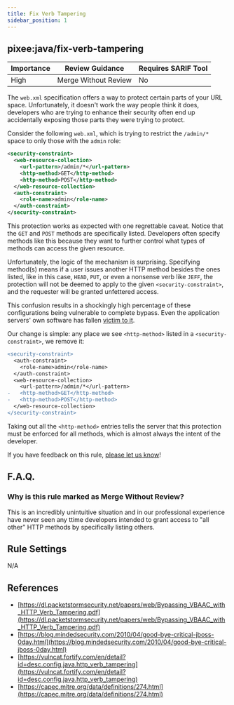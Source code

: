```yaml
---
title: Fix Verb Tampering
sidebar_position: 1
---
```


## pixee:java/fix-verb-tampering

| Importance | Review Guidance      | Requires SARIF Tool |
|------------|----------------------|---------------------|
 | High       | Merge Without Review | No                  |

The `web.xml` specification offers a way to protect certain parts of your URL space. Unfortunately, it doesn't work the way people think it does, developers who are trying to enhance their security often end up accidentally exposing those parts they were trying to protect.

Consider the following `web.xml`, which is trying to restrict the `/admin/*` space to only those with the `admin` role:
```xml
<security-constraint>
  <web-resource-collection>
    <url-pattern>/admin/*</url-pattern>
    <http-method>GET</http-method>
    <http-method>POST</http-method>
  </web-resource-collection>
  <auth-constraint>
    <role-name>admin</role-name>
  </auth-constraint>
</security-constraint>
```

This protection works as expected with one regrettable caveat. Notice that the `GET` and `POST` methods are specifically listed. Developers often specify methods like this because they want to further control what types of methods can access the given resource.

Unfortunately, the logic of the mechanism is surprising. Specifying method(s) means if a user issues another HTTP method besides the ones listed, like in this case, `HEAD`, `PUT`, or even a nonsense verb like `JEFF`, the protection will not be deemed to apply to the given `<security-constraint>`, and the requester will be granted unfettered access. 

This confusion results in a shockingly high percentage of these configurations being vulnerable to complete bypass. Even the application servers' own software has fallen [victim to it](https://blog.mindedsecurity.com/2010/04/good-bye-critical-jboss-0day.html). 

Our change is simple: any place we see `<http-method>` listed in a `<security-constraint>`, we remove it:

```diff
<security-constraint>
  <auth-constraint>
    <role-name>admin</role-name>
  </auth-constraint>
  <web-resource-collection>
    <url-pattern>/admin/*</url-pattern>
-   <http-method>GET</http-method>
-   <http-method>POST</http-method>
  </web-resource-collection>
</security-constraint>
```

Taking out all the `<http-method>` entries tells the server that this protection must be enforced for all methods, which is almost always the intent of the developer.

If you have feedback on this rule, [please let us know](mailto:feedback@pixee.ai)!

## F.A.Q. 

### Why is this rule marked as Merge Without Review?

This is an incredibly unintuitive situation and in our professional experience have never seen any ttime developers intended to grant access to "all other" HTTP methods by specifically listing others. 

## Rule Settings

N/A

## References
* [https://dl.packetstormsecurity.net/papers/web/Bypassing_VBAAC_with_HTTP_Verb_Tampering.pdf](https://dl.packetstormsecurity.net/papers/web/Bypassing_VBAAC_with_HTTP_Verb_Tampering.pdf)
* [https://blog.mindedsecurity.com/2010/04/good-bye-critical-jboss-0day.html](https://blog.mindedsecurity.com/2010/04/good-bye-critical-jboss-0day.html)
* [https://vulncat.fortify.com/en/detail?id=desc.config.java.http_verb_tampering](https://vulncat.fortify.com/en/detail?id=desc.config.java.http_verb_tampering)
* [https://capec.mitre.org/data/definitions/274.html](https://capec.mitre.org/data/definitions/274.html)

